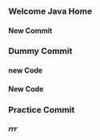 ### Welcome Java Home
#### New Commit 
### Dummy Commit 
#### new Code 
#### New Code
### Practice Commit
##### rrr
